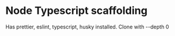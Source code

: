 # Node Typescript scaffolding

Has prettier, eslint, typescript, husky installed.
Clone with --depth 0
